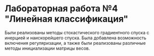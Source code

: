 # Лабораторная работа №4 "Линейная классификация"
Были реализованы методы стохастического градиентного спуска с инерцией и наискорейшего спуска. Была добавлена возможность включения регуляризации, а также были реализованы различные методы инициализации матрицы весов.
